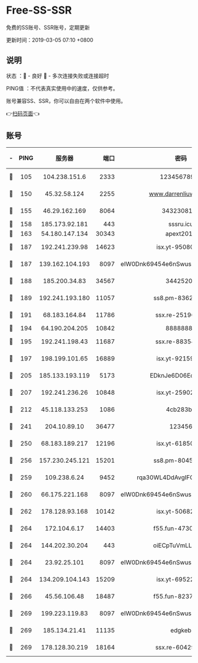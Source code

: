 # Free-SS-SSR

免费的SS账号、SSR账号，定期更新

更新时间：2019-03-05 07:10 +0800

## 说明

状态     ：🙂 - 良好 🙁 - 多次连接失败或连接超时

PING值   ：不代表真实使用中的速度，仅供参考。

账号兼容SS、SSR，你可以自由在两个软件中使用。

👉[扫码页面](https://liesauer.github.io/free-ss-ssr.github.io/)👈

## 账号

|-|PING|服务器|端口|密码|加密方式|区域|
|:----:|:----:|:-----:|-----:|:----:|:----:|:----:|
|🙂|105|104.238.151.6|2333|12345678900|aes-256-cfb|JP|
|🙂|150|45.32.58.124|2255|www.darrenliuwei.com|aes-256-cfb|JP|
|🙂|155|46.29.162.169|8064|3432308177|aes-256-cfb|RU|
|🙂|158|185.173.92.181|443|sssru.icu|rc4-md5|RU|
|🙂|163|54.180.147.134|30343|apext2019|chacha20|KR|
|🙂|187|192.241.239.98|14623|isx.yt-95080154|aes-256-cfb|US|
|🙂|187|139.162.104.193|8097|eIW0Dnk69454e6nSwuspv9DmS201tQ0D|aes-256-cfb|JP|
|🙂|188|185.200.34.83|34567|34425208|aes-256-cfb|US|
|🙂|189|192.241.193.180|11057|ss8.pm-83620677|aes-256-cfb|US|
|🙂|191|68.183.164.84|11786|ssx.re-25196932|aes-256-cfb|US|
|🙂|194|64.190.204.205|10842|88888888|rc4-md5|US|
|🙂|195|192.241.198.43|11687|ssx.re-88354290|aes-256-cfb|US|
|🙂|197|198.199.101.65|16889|isx.yt-92159574|aes-256-cfb|US|
|🙂|205|185.133.193.119|5173|EDknJe6D06EoWDaw|aes-256-cfb|US|
|🙂|207|192.241.236.26|10848|isx.yt-25902740|aes-256-cfb|US|
|🙂|212|45.118.133.253|1086|4cb283b8|aes-256-cfb|SG|
|🙂|241|204.10.89.10|36477|123456|aes-256-cfb|US|
|🙂|250|68.183.189.217|12196|isx.yt-61850087|aes-256-cfb|SG|
|🙂|256|157.230.245.121|15201|ss8.pm-80454151|aes-256-cfb|SG|
|🙂|259|109.238.6.24|9452|rqa30WL4DdAvgIFG6Fs3znzTa|aes-256-cfb|FR|
|🙂|260|66.175.221.168|8097|eIW0Dnk69454e6nSwuspv9DmS201tQ0D|aes-256-cfb|US|
|🙂|262|178.128.93.168|10142|isx.yt-50682573|aes-256-cfb|SG|
|🙂|264|172.104.6.17|14403|f55.fun-47304627|aes-256-cfb|US|
|🙂|264|144.202.30.204|443|oiECpTuVmLLxk4Ts|aes-256-cfb|US|
|🙂|264|23.92.25.101|8097|eIW0Dnk69454e6nSwuspv9DmS201tQ0D|aes-256-cfb|US|
|🙂|264|134.209.104.143|15209|isx.yt-69522000|aes-256-cfb|SG|
|🙂|266|45.56.106.48|18487|f55.fun-82379795|aes-256-cfb|US|
|🙂|269|199.223.119.83|8097|eIW0Dnk69454e6nSwuspv9DmS201tQ0D|aes-256-cfb|US|
|🙂|269|185.134.21.41|11135|edgkeb|aes-256-cfb|GB|
|🙂|269|178.128.30.219|18164|ssx.re-60429944|aes-256-cfb|SG|
